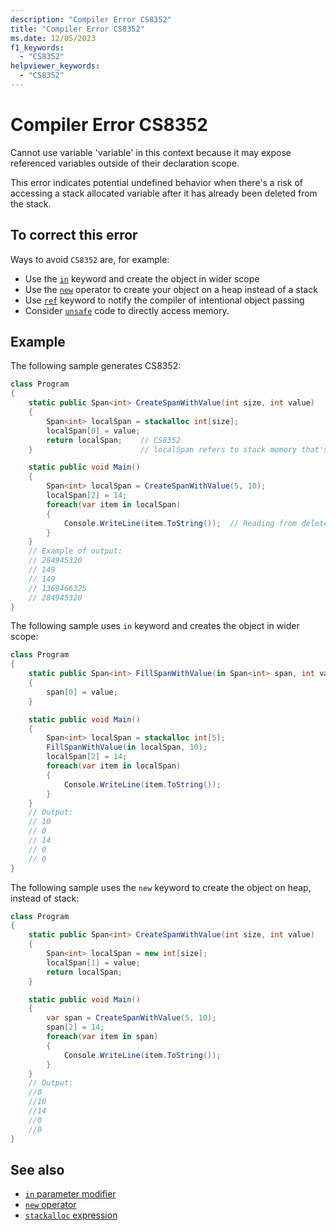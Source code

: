 ```yaml
---
description: "Compiler Error CS8352"
title: "Compiler Error CS8352"
ms.date: 12/05/2023
f1_keywords:
  - "CS8352"
helpviewer_keywords:
  - "CS8352"
---
```

# Compiler Error CS8352

Cannot use variable 'variable' in this context because it may expose referenced variables outside of their declaration scope.

This error indicates potential undefined behavior when there's a risk of accessing a stack allocated variable after it has already been deleted from the stack.

## To correct this error

Ways to avoid `CS8352` are, for example:

* Use the [`in`](../keywords/method-parameters.md#in-parameter-modifier) keyword and create the object in wider scope
* Use the [`new`](../operators/new-operator.md) operator to create your object on a heap instead of a stack
* Use [`ref`](../keywords/method-parameters.md#ref-parameter-modifier) keyword to notify the compiler of intentional object passing
* Consider [`unsafe`](../keywords/unsafe.md) code to directly access memory.

## Example

The following sample generates CS8352:

```csharp
class Program
{
    static public Span<int> CreateSpanWithValue(int size, int value)
    {
        Span<int> localSpan = stackalloc int[size];
        localSpan[0] = value;
        return localSpan;    // CS8352
    }                        // localSpan refers to stack memory that's been reclaimed.

    static public void Main()
    {
        Span<int> localSpan = CreateSpanWithValue(5, 10);
        localSpan[2] = 14;
        foreach(var item in localSpan)
        {
            Console.WriteLine(item.ToString());  // Reading from deleted object
        }
    }
    // Example of output:
    // 284945320
    // 149
    // 149
    // 1369466325
    // 284945320
}
```

The following sample uses `in` keyword and creates the object in wider scope:

```csharp
class Program
{
    static public Span<int> FillSpanWithValue(in Span<int> span, int value)
    {
        span[0] = value;
    }

    static public void Main()
    {
        Span<int> localSpan = stackalloc int[5];
        FillSpanWithValue(in localSpan, 10);
        localSpan[2] = 14;
        foreach(var item in localSpan)
        {
            Console.WriteLine(item.ToString());
        }
    }
    // Output:
    // 10
    // 0
    // 14
    // 0
    // 0
}
```

The following sample uses the `new` keyword to create the object on heap, instead of stack:

```csharp
class Program
{
    static public Span<int> CreateSpanWithValue(int size, int value)
    {
        Span<int> localSpan = new int[size];
        localSpan[1] = value;
        return localSpan;
    }

    static public void Main()
    {
        var span = CreateSpanWithValue(5, 10);
        span[2] = 14;
        foreach(var item in span)
        {
            Console.WriteLine(item.ToString());
        }
    }
    // Output:
    //0
    //10
    //14
    //0
    //0
}
```

## See also

- [`in` parameter modifier](../keywords/method-parameters.md#in-parameter-modifier)
- [`new` operator](../operators/new-operator.md)
- [`stackalloc` expression](../operators/stackalloc.md)
